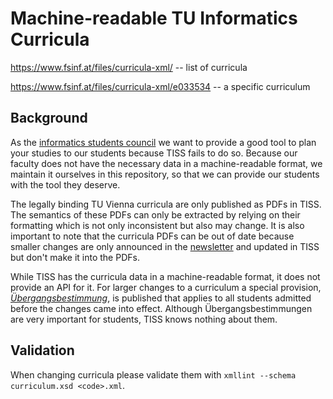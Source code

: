 # Machine-readable TU Informatics Curricula

https://www.fsinf.at/files/curricula-xml/ -- list of curricula

https://www.fsinf.at/files/curricula-xml/e033534 -- a specific curriculum

## Background

As the [informatics students council](https://www.fsinf.at/) we want to provide
a good tool to plan your studies to our students because TISS fails to do so.
Because our faculty does not have the necessary data in a machine-readable
format, we maintain it ourselves in this repository, so that we can provide our
students with the tool they deserve.

The legally binding TU Vienna curricula are only published as PDFs in TISS.
The semantics of these PDFs can only be extracted by relying on their
formatting which is not only inconsistent but also may change.
It is also important to note that the curricula PDFs can be out of date
because smaller changes are only announced in the [newsletter](https://tiss.tuwien.ac.at/mbl/main/)
and updated in TISS but don't make it into the PDFs.

While TISS has the curricula data in a machine-readable format, it does not
provide an API for it.  For larger changes to a curriculum a special provision,
[*Übergangsbestimmung*](http://www.informatik.tuwien.ac.at/studium/angebot/studienplaene),
is published that applies to all students admitted before the changes came into
effect.  Although Übergangsbestimmungen are very important for students, TISS
knows nothing about them.

## Validation

When changing curricula please validate them with `xmllint --schema curriculum.xsd <code>.xml`.
